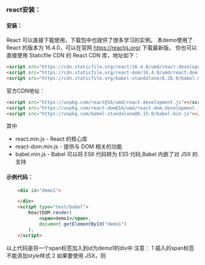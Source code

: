 ### react安装：

#### 安装：

React 可以直接下载使用，下载包中也提供了很多学习的实例。
本demo使用了 React 的版本为 16.4.0，可以在官网 https://reactjs.org/ 下载最新版。
你也可以直接使用 Staticfile CDN 的 React CDN 库，地址如下：

```html
<script src="https://cdn.staticfile.org/react/16.4.0/umd/react.development.js"></script>
<script src="https://cdn.staticfile.org/react-dom/16.4.0/umd/react-dom.development.js"></script>
<script src="https://cdn.staticfile.org/babel-standalone/6.26.0/babel.min.js"></script>
```

官方CDN地址：
```html
<script src="https://unpkg.com/react@16/umd/react.development.js"></script>
<script src="https://unpkg.com/react-dom@16/umd/react-dom.development.js"></script>
<script src="https://unpkg.com/babel-standalone@6.15.0/babel.min.js"></script>
```

其中
+ react.min.js - React 的核心库
+ react-dom.min.js - 提供与 DOM 相关的功能
+ babel.min.js - Babel 可以将 ES6 代码转为 ES5 代码,Babel 内嵌了对 JSX 的支持

#### 示例代码：
```html
    <div id="demo1">

    </div>
    <script type="text/babel">
        ReactDOM.render(
            <span>demo1</span>,
            document.getElementById("demo1")
        );
    </script>
```
以上代码是将一个span标签加入到id为demo1的div中
    注意：
        1 插入的span标签不能添加style样式
        2 如果要使用 JSX，则 <script> 标签的 type 属性需要设置为 text/babel
        3 react中的class为className
        4 只能通过id来插入元素
